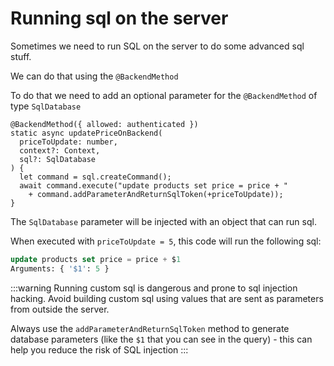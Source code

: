 # Running sql on the server
Sometimes we need to run SQL on the server to do some advanced sql stuff.

We can do that using the `@BackendMethod`

To do that we need to add an optional parameter for the `@BackendMethod` of type `SqlDatabase`
```ts{5-9}
@BackendMethod({ allowed: authenticated })
static async updatePriceOnBackend(
  priceToUpdate: number,
  context?: Context,
  sql?: SqlDatabase
) {
  let command = sql.createCommand();
  await command.execute("update products set price = price + " 
    + command.addParameterAndReturnSqlToken(+priceToUpdate));
}
```

The `SqlDatabase` parameter will be injected with an object that can run sql.

When executed with  `priceToUpdate = 5`, this code will run the following sql:
```sql
update products set price = price + $1
Arguments: { '$1': 5 }
```

:::warning
Running custom sql is dangerous and prone to sql injection hacking. Avoid building custom sql using values that are sent as parameters from outside the server.

Always use the `addParameterAndReturnSqlToken` method to generate database parameters (like the `$1` that you can see in the query) - this can help you reduce the risk of SQL injection
:::

